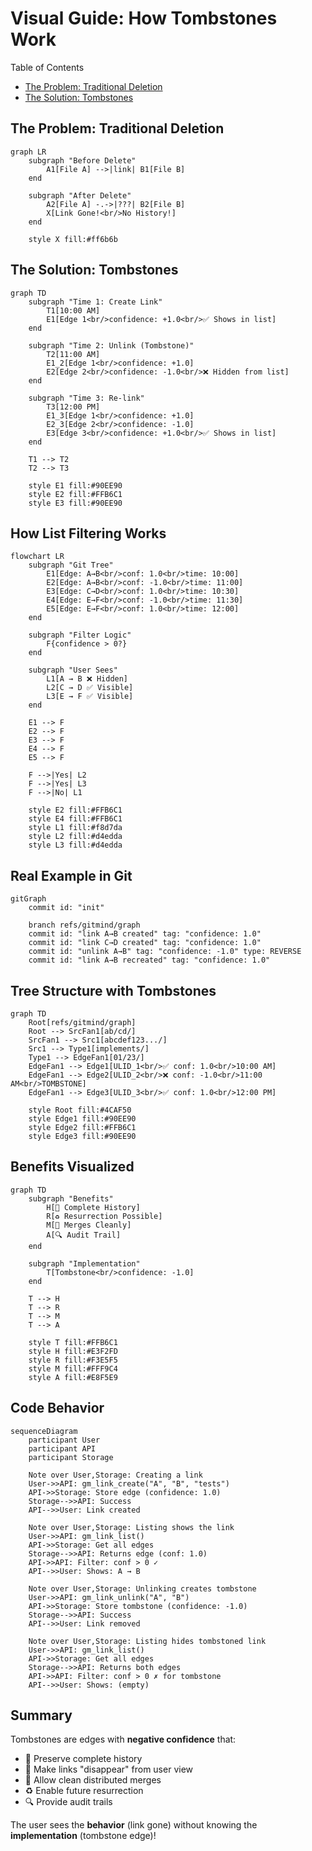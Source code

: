# Visual Guide: How Tombstones Work

Table of Contents

- [The Problem: Traditional Deletion](#the-problem-traditional-deletion)
- [The Solution: Tombstones](#the-solution-tombstones)

## The Problem: Traditional Deletion

```mermaid
graph LR
    subgraph "Before Delete"
        A1[File A] -->|link| B1[File B]
    end
    
    subgraph "After Delete"
        A2[File A] -.->|???| B2[File B]
        X[Link Gone!<br/>No History!]
    end
    
    style X fill:#ff6b6b
```

## The Solution: Tombstones

```mermaid
graph TD
    subgraph "Time 1: Create Link"
        T1[10:00 AM]
        E1[Edge 1<br/>confidence: +1.0<br/>✅ Shows in list]
    end
    
    subgraph "Time 2: Unlink (Tombstone)"
        T2[11:00 AM]
        E1_2[Edge 1<br/>confidence: +1.0]
        E2[Edge 2<br/>confidence: -1.0<br/>❌ Hidden from list]
    end
    
    subgraph "Time 3: Re-link"
        T3[12:00 PM]
        E1_3[Edge 1<br/>confidence: +1.0]
        E2_3[Edge 2<br/>confidence: -1.0]
        E3[Edge 3<br/>confidence: +1.0<br/>✅ Shows in list]
    end
    
    T1 --> T2
    T2 --> T3
    
    style E1 fill:#90EE90
    style E2 fill:#FFB6C1
    style E3 fill:#90EE90
```

## How List Filtering Works

```mermaid
flowchart LR
    subgraph "Git Tree"
        E1[Edge: A→B<br/>conf: 1.0<br/>time: 10:00]
        E2[Edge: A→B<br/>conf: -1.0<br/>time: 11:00]
        E3[Edge: C→D<br/>conf: 1.0<br/>time: 10:30]
        E4[Edge: E→F<br/>conf: -1.0<br/>time: 11:30]
        E5[Edge: E→F<br/>conf: 1.0<br/>time: 12:00]
    end
    
    subgraph "Filter Logic"
        F{confidence > 0?}
    end
    
    subgraph "User Sees"
        L1[A → B ❌ Hidden]
        L2[C → D ✅ Visible]
        L3[E → F ✅ Visible]
    end
    
    E1 --> F
    E2 --> F
    E3 --> F
    E4 --> F
    E5 --> F
    
    F -->|Yes| L2
    F -->|Yes| L3
    F -->|No| L1
    
    style E2 fill:#FFB6C1
    style E4 fill:#FFB6C1
    style L1 fill:#f8d7da
    style L2 fill:#d4edda
    style L3 fill:#d4edda
```

## Real Example in Git

```mermaid
gitGraph
    commit id: "init"
    
    branch refs/gitmind/graph
    commit id: "link A→B created" tag: "confidence: 1.0"
    commit id: "link C→D created" tag: "confidence: 1.0"
    commit id: "unlink A→B" tag: "confidence: -1.0" type: REVERSE
    commit id: "link A→B recreated" tag: "confidence: 1.0"
```

## Tree Structure with Tombstones

```mermaid
graph TD
    Root[refs/gitmind/graph]
    Root --> SrcFan1[ab/cd/]
    SrcFan1 --> Src1[abcdef123.../]
    Src1 --> Type1[implements/]
    Type1 --> EdgeFan1[01/23/]
    EdgeFan1 --> Edge1[ULID_1<br/>✅ conf: 1.0<br/>10:00 AM]
    EdgeFan1 --> Edge2[ULID_2<br/>❌ conf: -1.0<br/>11:00 AM<br/>TOMBSTONE]
    EdgeFan1 --> Edge3[ULID_3<br/>✅ conf: 1.0<br/>12:00 PM]
    
    style Root fill:#4CAF50
    style Edge1 fill:#90EE90
    style Edge2 fill:#FFB6C1
    style Edge3 fill:#90EE90
```

## Benefits Visualized

```mermaid
graph TD
    subgraph "Benefits"
        H[📜 Complete History]
        R[♻️ Resurrection Possible]
        M[🤝 Merges Cleanly]
        A[🔍 Audit Trail]
    end
    
    subgraph "Implementation"
        T[Tombstone<br/>confidence: -1.0]
    end
    
    T --> H
    T --> R
    T --> M
    T --> A
    
    style T fill:#FFB6C1
    style H fill:#E3F2FD
    style R fill:#F3E5F5
    style M fill:#FFF9C4
    style A fill:#E8F5E9
```

## Code Behavior

```mermaid
sequenceDiagram
    participant User
    participant API
    participant Storage
    
    Note over User,Storage: Creating a link
    User->>API: gm_link_create("A", "B", "tests")
    API->>Storage: Store edge (confidence: 1.0)
    Storage-->>API: Success
    API-->>User: Link created
    
    Note over User,Storage: Listing shows the link
    User->>API: gm_link_list()
    API->>Storage: Get all edges
    Storage-->>API: Returns edge (conf: 1.0)
    API->>API: Filter: conf > 0 ✓
    API-->>User: Shows: A → B
    
    Note over User,Storage: Unlinking creates tombstone
    User->>API: gm_link_unlink("A", "B")
    API->>Storage: Store tombstone (confidence: -1.0)
    Storage-->>API: Success
    API-->>User: Link removed
    
    Note over User,Storage: Listing hides tombstoned link
    User->>API: gm_link_list()
    API->>Storage: Get all edges
    Storage-->>API: Returns both edges
    API->>API: Filter: conf > 0 ✗ for tombstone
    API-->>User: Shows: (empty)
```

## Summary

Tombstones are edges with __negative confidence__ that:

- 📜 Preserve complete history
- 👻 Make links "disappear" from user view
- 🔄 Allow clean distributed merges
- ♻️ Enable future resurrection
- 🔍 Provide audit trails

The user sees the __behavior__ (link gone) without knowing the __implementation__ (tombstone edge)!
